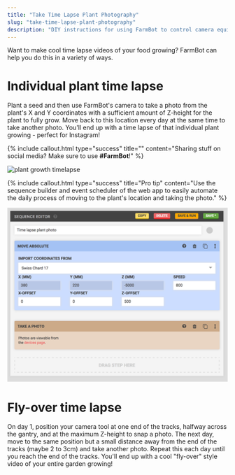 ```yaml
---
title: "Take Time Lapse Plant Photography"
slug: "take-time-lapse-plant-photography"
description: "DIY instructions for using FarmBot to control camera equipment for time lapse photography of your plants growing"
---
```


Want to make cool time lapse videos of your food growing? FarmBot can help you do this in a variety of ways.

# Individual plant time lapse

Plant a seed and then use FarmBot's camera to take a photo from the plant's X and Y coordinates with a sufficient amount of Z-height for the plant to fully grow. Move back to this location every day at the same time to take another photo. You'll end up with a time lapse of that individual plant growing - perfect for Instagram!

{%
include callout.html
type="success"
title=""
content="Sharing stuff on social media? Make sure to use **#FarmBot**!"
%}



![plant growth timelapse](_images/plant_growth_timelapse.gif)



{%
include callout.html
type="success"
title="Pro tip"
content="Use the sequence builder and event scheduler of the web app to easily automate the daily process of moving to the plant's location and taking the photo."
%}



![timelapse plant photo sequence](_images/timelapse_plant_photo_sequence.png)



# Fly-over time lapse

On day 1, position your camera tool at one end of the tracks, halfway across the gantry, and at the maximum Z-height to snap a photo. The next day, move to the same position but a small distance away from the end of the tracks (maybe 2 to 3cm) and take another photo. Repeat this each day until you reach the end of the tracks. You'll end up with a cool "fly-over" style video of your entire garden growing!
